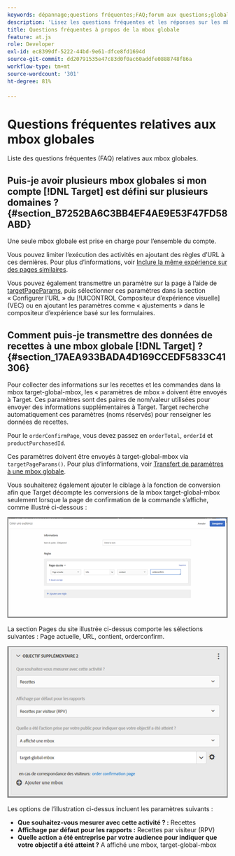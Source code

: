 ```yaml
---
keywords: dépannage;questions fréquentes;FAQ;forum aux questions;globale;mbox globale
description: 'Lisez les questions fréquentes et les réponses sur les mbox globales d’Adobe. [!DNL Target] '
title: Questions fréquentes à propos de la mbox globale
feature: at.js
role: Developer
exl-id: ec8399df-5222-44bd-9e61-dfce8fd1694d
source-git-commit: dd20791535e47c83d0f0ac60addfe0888748f86a
workflow-type: tm+mt
source-wordcount: '301'
ht-degree: 81%

---
```


# Questions fréquentes relatives aux mbox globales

Liste des questions fréquentes (FAQ) relatives aux mbox globales.

## Puis-je avoir plusieurs mbox globales si mon compte [!DNL Target] est défini sur plusieurs domaines ? {#section_B7252BA6C3BB4EF4AE9E53F47FD58ABD}

Une seule mbox globale est prise en charge pour l’ensemble du compte.

Vous pouvez limiter l’exécution des activités en ajoutant des règles d’URL à ces dernières. Pour plus d’informations, voir [Inclure la même expérience sur des pages similaires](/help/c-experiences/c-visual-experience-composer/temtest.md#task_2539D51A18044F82B0D9895636546781).

Vous pouvez également transmettre un paramètre sur la page à l’aide de [targetPageParams](/help/c-implementing-target/c-implementing-target-for-client-side-web/targetpageparams.md), puis sélectionner ces paramètres dans la section « Configurer l’URL » du [!UICONTROL Compositeur d’expérience visuelle] (VEC) ou en ajoutant les paramètres comme « ajustements » dans le compositeur d’expérience basé sur les formulaires.

## Comment puis-je transmettre des données de recettes à une mbox globale [!DNL Target] ? {#section_17AEA933BADA4D169CCEDF5833C41306}

Pour collecter des informations sur les recettes et les commandes dans la mbox target-global-mbox, les « paramètres de mbox » doivent être envoyés à Target. Ces paramètres sont des paires de nom/valeur utilisées pour envoyer des informations supplémentaires à Target. Target recherche automatiquement ces paramètres (noms réservés) pour renseigner les données de recettes.

Pour le `orderConfirmPage`, vous devez passez en `orderTotal`, `orderId` et `productPurchasedId`.

Ces paramètres doivent être envoyés à target-global-mbox via `targetPageParams()`. Pour plus d’informations, voir [Transfert de paramètres à une mbox globale](/help/c-implementing-target/c-implementing-target-for-client-side-web/t-mbox-download/c-understanding-global-mbox/pass-parameters-to-global-mbox.md#concept_33362A04146C4E3C8E7089B65F38B5E5).

Vous souhaiterez également ajouter le ciblage à la fonction de conversion afin que Target décompte les conversions de la mbox target-global-mbox seulement lorsque la page de confirmation de la commande s’affiche, comme illustré ci-dessous :

![](assets/revenue1.png)

La section Pages du site illustrée ci-dessus comporte les sélections suivantes : Page actuelle, URL, contient, orderconfirm.

![](assets/revenue2.png)

Les options de l’illustration ci-dessus incluent les paramètres suivants :

* **Que souhaitez-vous mesurer avec cette activité ? :** Recettes
* **Affichage par défaut pour les rapports :** Recettes par visiteur (RPV)
* **Quelle action a été entreprise par votre audience pour indiquer que votre objectif a été atteint ?** A affiché une mbox, target-global-mbox
